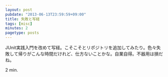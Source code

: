 ```yaml
---
layout: post
pubdate: "2013-06-13T23:59:59+09:00"
title: 失敗と写経
tags: [misc]
minutes: 2
pagetype: posts
---
```

JUnit実践入門を改めて写経。こそこそとリポジトリを追加してみたり。色々失敗して帰りがこんな時間だけれど、仕方ないことかな。自業自得。不器用は損だね。

2 min.

